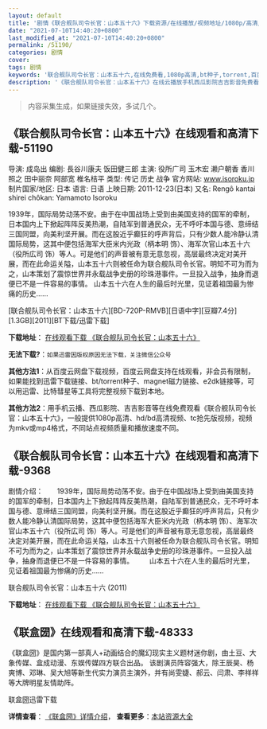 ```yaml
---
layout: default
title: '剧情《联合舰队司令长官：山本五十六》下载资源/在线播放/视频地址/1080p/高清/蓝光'
date: "2021-07-10T14:40:20+0800"
last_modified_at: "2021-07-10T14:40:20+0800"
permalink: /51190/
categories: 剧情
cover:
tags: 剧情
keywords: '联合舰队司令长官：山本五十六,在线免费看,1080p高清,bt种子,torrent,百度云盘,magnet,磁力链,迅雷下载资源'
description: '《联合舰队司令长官：山本五十六》在线云播放手机西瓜影院吉吉影音免费看，1080p高清bd/hd未删减完整版和tc抢先枪版，mkv/mp4格式，附带bt/torrent种子、magnet/磁力链、百度云盘、网盘资源迅雷下载链接'
---
```


>内容采集生成，如果链接失效，多试几个。


## 《联合舰队司令长官：山本五十六》在线观看和高清下载-51190

导演: 成岛出 编剧: 長谷川康夫 饭田健三郎 主演: 役所广司 玉木宏 濑户朝香 香川照之 田中丽奈 阿部宽 椎名桔平 类型: 传记 历史 战争 官方网站: www.isoroku.jp 制片国家/地区: 日本 语言: 日语 上映日期: 2011-12-23(日本) 又名: Rengô kantai shirei chôkan: Yamamoto Isoroku

1939年，国际局势动荡不安。由于在中国战场上受到由美国支持的国军的牵制，日本国内上下掀起阵阵反美热潮，自陆军到普通民众，无不呼吁本国与德、意缔结三国同盟，向美利坚开展。而在这股近乎癫狂的呼声背后，只有少数人能冷静认清国际局势，这其中便包括海军大臣米内光政（柄本明 饰）、海军次官山本五十六（役所広司 饰）等人。可是他们的声音被有意无意忽视，高层最终决定对美开展，而在此命运关隘，山本五十六则被任命为联合舰队司令长官。明知不可为而为之，山本策划了震惊世界并永载战争史册的珍珠港事件。一旦投入战争，抽身而退便已不是一件容易的事情。 山本五十六在人生的最后时光里，见证着祖国最为惨痛的历史……


[联合舰队司令长官：山本五十六][BD-720P-RMVB][日语中字][豆瓣7.4分][1.3GB][2011][BT下载/迅雷下载]

**下载地址**： [在线观看下载 《联合舰队司令长官：山本五十六》](https://www.btdx8.com/torrent/isoroku_yamamoto_2011.html) 


**无法下载?**：`如果迅雷因版权原因无法下载，关注微信公众号 `

**其他方法1**：从百度云网盘下载视频，百度云网盘支持在线观看，非会员有限制，如果能找到迅雷下载链接、bt/torrent种子、magnet磁力链接、e2dk链接等，可以用迅雷、比特彗星等工具将完整视频下载到本地。

**其他方法2**：用手机云播、西瓜影院、吉吉影音等在线免费观看《联合舰队司令长官：山本五十六》，一般提供1080p高清、hd/bd高清视频、tc抢先版视频，视频为mkv或mp4格式，不同站点视频质量和播放速度不同。


## 《联合舰队司令长官：山本五十六》在线观看和高清下载-9368

剧情介绍：　　1939年，国际局势动荡不安。由于在中国战场上受到由美国支持的国军的牵制，日本国内上下掀起阵阵反美热潮，自陆军到普通民众，无不呼吁本国与德、意缔结三国同盟，向美利坚开展。而在这股近乎癫狂的呼声背后，只有少数人能冷静认清国际局势，这其中便包括海军大臣米内光政（柄本明 饰）、海军次官山本五十六（役所広司 饰）等人。可是他们的声音被有意无意忽视，高层最终决定对美开展，而在此命运关隘，山本五十六则被任命为联合舰队司令长官。明知不可为而为之，山本策划了震惊世界并永载战争史册的珍珠港事件。一旦投入战争，抽身而退便已不是一件容易的事情。 　　山本五十六在人生的最后时光里，见证着祖国最为惨痛的历史……


联合舰队司令长官：山本五十六 (2011)

**下载地址**： [在线观看下载 《联合舰队司令长官：山本五十六》](https://www.btbtdy.me/btdy/dy9558.html) 


## 《联盒圀》在线观看和高清下载-48333

《联盒圀》是国内第一部真人+动画结合的魔幻现实主义题材迷你剧，由土豆、大象传媒、盒成动漫、东娱传媒四方联合出品。&nbsp;该剧演员阵容强大，除王辰昊、杨爽博、邓琳、吴大旭等新生代实力演员主演外，并有尚雯婕、郝云、闫肃、李祥祥等大牌明星友情助阵。<!---剧情end--->


联盒圀迅雷下载

**详情查看**： [《联盒圀》详情介绍](/movie/48333/)， **查看更多**：[本站资源大全](/movie/t/all/)


